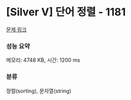 # [Silver V] 단어 정렬 - 1181 

[문제 링크](https://www.acmicpc.net/problem/1181) 

### 성능 요약

메모리: 4748 KB, 시간: 1200 ms

### 분류

정렬(sorting), 문자열(string)

